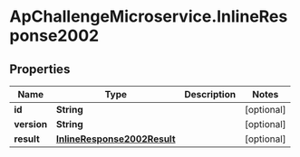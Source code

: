 # ApChallengeMicroservice.InlineResponse2002

## Properties
Name | Type | Description | Notes
------------ | ------------- | ------------- | -------------
**id** | **String** |  | [optional] 
**version** | **String** |  | [optional] 
**result** | [**InlineResponse2002Result**](InlineResponse2002Result.md) |  | [optional] 


